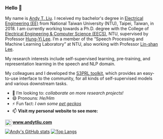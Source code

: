 ### Hello 👋
My name is [Andy T. Liu](https://www.andytliu.com/). I received my bachelor's degree in [Electrical Engineering (EE)](https://web.ee.ntu.edu.tw/eng/index.php) from National Taiwan University (NTU), Taipei, Taiwan, in 2018. I am currently working towards a Ph.D. degree with the College of [Electrical Engineering & Computer Science (EECS)](https://www.ntu.edu.tw/english/academics/academics_electrical.html), NTU, supervised by Professor [Hung-Yi Lee](https://speech.ee.ntu.edu.tw/~hylee/). I’m a member of the “Speech Processing and Machine Learning Laboratory” at NTU, also working with Professor [Lin-shan Lee](http://speech.ee.ntu.edu.tw/previous_version/lslNew.htm).

My research interests include self-supervised learning, pre-training, and representation learning in the speech and NLP domain. 

My colleagues and I developed the [S3PRL toolkit](https://github.com/s3prl/s3prl), which provides an easy-to-use interface to the community, for all kinds of self-supervised models and various downstream tasks.

- 👯 I’m looking to: _collaborate on more research projects!_
- 😄 Pronouns: _He/Him_
- ⚡ Fun fact: _I own some [pet geckos](https://www.instagram.com/smiling._.dragons/)_
- 📫 **Visit my personal website to see more:**

[<img align="left" alt="andytliu.com" width="22px" src="https://cdnjs.cloudflare.com/ajax/libs/ionicons/5.1.2/collection/components/icon/svg/home-outline.svg" />][personal website]

[personal website]: https://www.andytliu.com/
**www.andytliu.com**

[![Andy's GitHub stats](https://github-readme-stats.vercel.app/api?username=andi611&count_private=true&hide_border=true&include_all_commits=true&show_icons=true)](https://www.andytliu.com/)
[![Top Langs](https://github-readme-stats.vercel.app/api/top-langs/?username=andi611&layout=compact&langs_count=6)](https://www.andytliu.com/)
